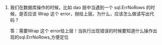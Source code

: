 1. 我们在数据库操作的时候，比如 dao 层中当遇到一个 sql.ErrNoRows 的时候，是否应该 Wrap 这个 error，抛给上层。为什么，应该怎么做请写出代码？

   答：需要Wrap 这个 error给上层！当执行出现错误的时候要知道什么操作出现的sql.ErrNoRows,方便定位

